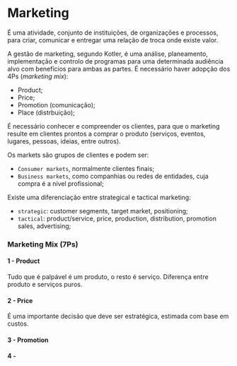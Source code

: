 # Marketing

É uma atividade, conjunto de instituições, de organizações e processos, para criar, comunicar e entregar uma relação de troca onde existe valor.

A gestão de marketing, segundo Kotler, é uma análise, planeamento, implementação e controlo de programas para uma determinada audiência alvo com benefícios para ambas as partes. É necessário haver adopção dos 4Ps (*marketing mix*):

- Product;
- Price;
- Promotion (comunicação);
- Place (distrbuição);

É necessário conhecer e compreender os clientes, para que o marketing resulte em clientes prontos a comprar o produto (serviços, eventos, lugares, pessoas, ideias, entre outros).

Os markets são grupos de clientes e podem ser:

- `Consumer markets`, normalmente clientes finais;
- `Business markets`, como companhias ou redes de entidades, cuja compra é a nível profissional;

Existe uma diferenciação entre strategical e tactical marketing:

- `strategic`: customer segments, target market, positioning;
- `tactical`: product/service, price, production, distribution, promotion sales, advertising;

### Marketing Mix (7Ps)

#### 1 - Product

Tudo que é palpável é um produto, o resto é serviço. Diferença entre produto e serviços puros.

#### 2 - Price

É uma importante decisão que deve ser estratégica, estimada com base em custos.

#### 3 - Promotion



#### 4 - 